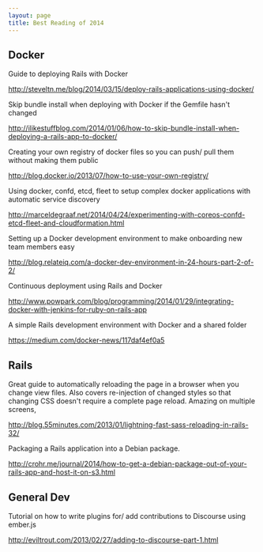 ```yaml
---
layout: page
title: Best Reading of 2014
---
```


## Docker

Guide to deploying Rails with Docker

<http://steveltn.me/blog/2014/03/15/deploy-rails-applications-using-docker/>

Skip bundle install when deploying with Docker if the Gemfile hasn't changed

<http://ilikestuffblog.com/2014/01/06/how-to-skip-bundle-install-when-deploying-a-rails-app-to-docker/>

Creating your own registry of docker files so you can push/ pull them without making them public

<http://blog.docker.io/2013/07/how-to-use-your-own-registry/>

Using docker, confd, etcd, fleet to setup complex docker applications with automatic service discovery

<http://marceldegraaf.net/2014/04/24/experimenting-with-coreos-confd-etcd-fleet-and-cloudformation.html>

Setting up a Docker development environment to make onboarding new team members easy

<http://blog.relateiq.com/a-docker-dev-environment-in-24-hours-part-2-of-2/>

Continuous deployment using Rails and Docker

<http://www.powpark.com/blog/programming/2014/01/29/integrating-docker-with-jenkins-for-ruby-on-rails-app>

A simple Rails development environment with Docker and a shared folder

<https://medium.com/docker-news/117daf4ef0a5>

## Rails

Great guide to automatically reloading the page in a browser when you change view files. Also covers re-injection of changed styles so that changing CSS doesn't require a complete page reload. Amazing on multiple screens,

<http://blog.55minutes.com/2013/01/lightning-fast-sass-reloading-in-rails-32/>

Packaging a Rails application into a Debian package.

<http://crohr.me/journal/2014/how-to-get-a-debian-package-out-of-your-rails-app-and-host-it-on-s3.html>

## General Dev

Tutorial on how to write plugins for/ add contributions to Discourse using ember.js

http://eviltrout.com/2013/02/27/adding-to-discourse-part-1.html



